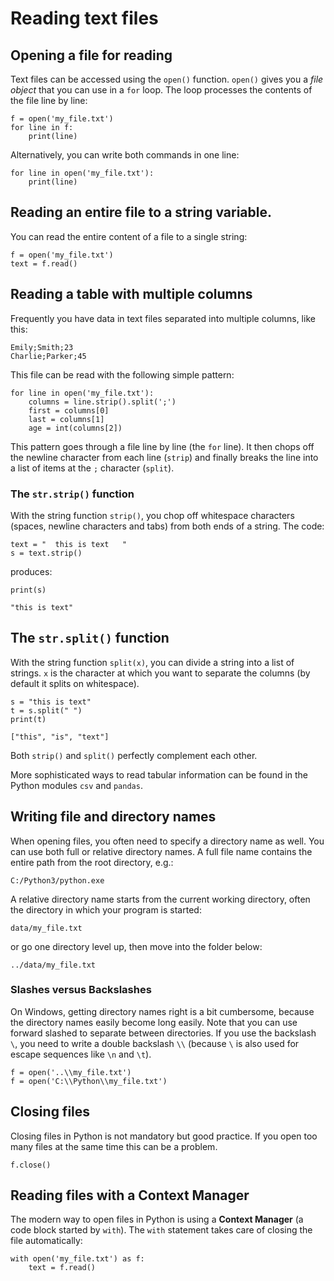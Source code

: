 
# Reading text files

## Opening a file for reading

Text files can be accessed using the `open()` function. `open()` gives you a *file object* that you can use in a `for` loop. The loop processes the contents of the file line by line:

    f = open('my_file.txt')
    for line in f:
        print(line)

Alternatively, you can write both commands in one line:

    for line in open('my_file.txt'):
        print(line)


## Reading an entire file to a string variable.

You can read the entire content of a file to a single string:

    f = open('my_file.txt')
    text = f.read()


## Reading a table with multiple columns

Frequently you have data in text files separated into multiple columns, like this:

    Emily;Smith;23
    Charlie;Parker;45

This file can be read with the following simple pattern:

    for line in open('my_file.txt'):
        columns = line.strip().split(';')
        first = columns[0]
        last = columns[1]
        age = int(columns[2])

This pattern goes through a file line by line (the `for` line). It then chops off the newline character from each line (`strip`) and finally breaks the line into a list of items at the `;` character (`split`).

### The `str.strip()` function

With the string function `strip()`, you chop off whitespace characters (spaces, newline characters and tabs) from both ends of a string. The code:

    text = "  this is text   "
    s = text.strip()

produces:

    print(s)

    "this is text"

## The `str.split()` function

With the string function `split(x)`, you can divide a string into a list of strings. `x` is the character at which you want to separate the columns (by default it splits on whitespace).

    s = "this is text"
    t = s.split(" ")
    print(t)

    ["this", "is", "text"]

Both `strip()` and `split()` perfectly complement each other.

More sophisticated ways to read tabular information can be found in the Python modules `csv` and `pandas`.


## Writing file and directory names

When opening files, you often need to specify a directory name as well. You can use both full or relative directory names. A full file name contains the entire path from the root directory, e.g.:

    C:/Python3/python.exe

A relative directory name starts from the current working directory, often the directory in which your program is started:

    data/my_file.txt

or go one directory level up, then move into the folder below:

    ../data/my_file.txt

### Slashes versus Backslashes

On Windows, getting directory names right is a bit cumbersome, because the directory names easily become long easily. Note that you can use forward slashed to separate between directories. If you use the backslash `\`, you need to write a double backslash `\\` (because `\` is also used for escape sequences like `\n` and `\t`).

    f = open('..\\my_file.txt')
    f = open('C:\\Python\\my_file.txt')


## Closing files

Closing files in Python is not mandatory but good practice. If you open too many files at the same time this can be a problem.

    f.close()

## Reading files with a Context Manager

The modern way to open files in Python is using a **Context Manager** (a code block started by `with`). The `with` statement takes care of closing the file automatically:

    with open('my_file.txt') as f:
        text = f.read()
